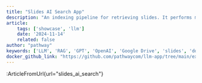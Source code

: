 ```yaml
---
title: "Slides AI Search App"
description: "An indexing pipeline for retrieving slides. It performs multi-modal of PowerPoint and PDF and maintains live index of your slides."
article:
    tags: ['showcase', 'llm']
    date: '2024-11-14'
    related: false
author: "pathway"
keywords: ['LLM', 'RAG', 'GPT', 'OpenAI', 'Google Drive', 'slides', 'docker', 'yaml', 'multimodal', 'VLM', 'image-to-text']
docker_github_link: "https://github.com/pathwaycom/llm-app/tree/main/examples/pipelines/slides_ai_search"
---
```


:ArticleFromUrl{url="slides_ai_search"}
